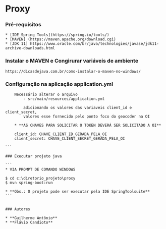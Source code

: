 # Proxy

### Pré-requisitos

```
* [IDE Spring Tools](https://spring.io/tools/)
* [MAVEN] (https://maven.apache.org/download.cgi)
* [JDK 11] https://www.oracle.com/br/java/technologies/javase/jdk11-archive-downloads.html
```
### Instalar o MAVEN e Congirurar variáveis de ambiente

```
https://dicasdejava.com.br/como-instalar-o-maven-no-windows/
```

### Configuração na aplicação application.yml

````
	Necessário alterar o arquivo 
		- src/main/resources/application.yml
		
		adicionando os valores das variaveis client_id e client_secret,  
		valores esse fornecido pelo ponto foco do geocoder na OI
	
	* **AS CHAVES PARA SOLICITAR O TOKEN DEVERÁ SER SOLICITADO A OI**
											
	client_id: CHAVE_CLIENT_ID_GERADA_PELA_OI
	client_secret: CHAVE_CLIENT_SECRET_GERADA_PELA_OI

```

### Executar projeto java

```
* VIA PROMPT DE COMANDO WINDOWS

$ cd c:\diretorio_projeto\proxy
$ mvn spring-boot:run

* **Obs.: O projeto pode ser executar pela IDE SpringToolsuite**
```


### Autores

* **Guilherme Antônio** 
* **Flávio Candioto**




